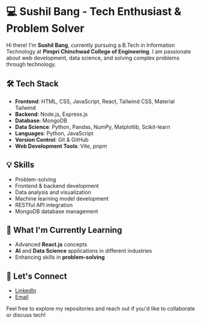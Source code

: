 # 💻 Sushil Bang - Tech Enthusiast & Problem Solver

Hi there! I'm **Sushil Bang**, currently pursuing a B.Tech in Information Technology at **Pimpri Chinchwad College of Engineering**. I am passionate about web development, data science, and solving complex problems through technology.

## 🛠️ Tech Stack
- **Frontend**: HTML, CSS, JavaScript, React, Tailwind CSS, Material Tailwind
- **Backend**: Node.js, Express.js
- **Database**: MongoDB
- **Data Science**: Python, Pandas, NumPy, Matplotlib, Scikit-learn
- **Languages**: Python, JavaScript
- **Version Control**: Git & GitHub
- **Web Development Tools**: Vite, pnpm

## 💡 Skills
- Problem-solving
- Frontend & backend development
- Data analysis and visualization
- Machine learning model development
- RESTful API integration
- MongoDB database management

## 🌱 What I'm Currently Learning
- Advanced **React.js** concepts
- **AI** and **Data Science** applications in different industries
- Enhancing skills in **problem-solving**

## 🤝 Let's Connect
- [LinkedIn](https://www.linkedin.com/in/sushilbang)
- [Email](mailto:sushilbang17@gmail.com)

Feel free to explore my repositories and reach out if you'd like to collaborate or discuss tech!


<!---
sushilbang/sushilbang is a ✨ special ✨ repository because its `README.md` (this file) appears on your GitHub profile.
You can click the Preview link to take a look at your changes.
--->
